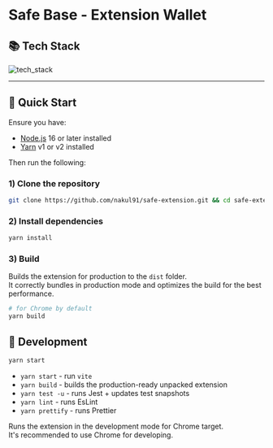 # Safe Base - Extension Wallet

## 📚 Tech Stack

![tech_stack](https://user-images.githubusercontent.com/13044958/177345668-2710a22a-e7c0-4bd7-8637-6dc56b816c8d.png)

<hr />

## 🚀 Quick Start

Ensure you have:

- [Node.js](https://nodejs.org) 16 or later installed
- [Yarn](https://yarnpkg.com) v1 or v2 installed

Then run the following:

### 1) Clone the repository

```bash
git clone https://github.com/nakul91/safe-extension.git && cd safe-extension
```

### 2) Install dependencies

```bash
yarn install
```

### 3) Build

Builds the extension for production to the `dist` folder.<br>
It correctly bundles in production mode and optimizes the build for the best performance.

```bash
# for Chrome by default
yarn build
```

## 🧱 Development

```bash
yarn start
```

- `yarn start` - run `vite`
- `yarn build` - builds the production-ready unpacked extension
- `yarn test -u` - runs Jest + updates test snapshots
- `yarn lint` - runs EsLint
- `yarn prettify` - runs Prettier

Runs the extension in the development mode for Chrome target.<br>
It's recommended to use Chrome for developing.

